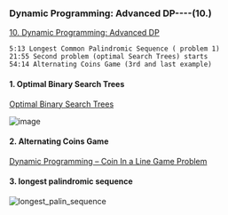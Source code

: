 ### Dynamic Programming: Advanced DP----(10.)

[10. Dynamic Programming: Advanced DP](https://www.youtube.com/watch?v=Tw1k46ywN6E)

```
5:13 Longest Common Palindromic Sequence ( problem 1)
21:55 Second problem (optimal Search Trees) starts
54:14 Alternating Coins Game (3rd and last example)
```

#### 1. Optimal Binary Search Trees

[Optimal Binary Search Trees](https://www.algorithmsandme.com/optimal-binary-search-trees/)

![image](https://user-images.githubusercontent.com/2216435/153809917-a3b84b7a-600c-4443-ae42-a1f1d8ff7dba.png)

#### 2. Alternating Coins Game

[Dynamic Programming – Coin In a Line Game Problem](https://algorithms.tutorialhorizon.com/dynamic-programming-coin-in-a-line-game-problem/)



#### 3. longest palindromic sequence

![longest_palin_sequence](https://user-images.githubusercontent.com/2216435/153844025-45abb0cc-45e8-4a54-b7d5-299276286b76.png)

